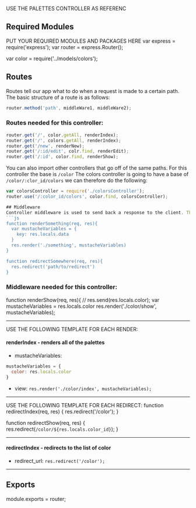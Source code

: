 USE THE PALETTES CONTROLLER AS REFERENC

## Required Modules
PUT YOUR REQUIRED MODULES AND PACKAGES HERE
var express = require('express');
var router = express.Router();

var color = require('../models/colors');


## Routes 
Routes tell our app what to do when a request is made to a certain path. The basic structure of a route is as follows:
```js 
router.method('path', middleWare1, middleWare2);
```
### Routes needed for this controller:
```js 
router.get('/', color.getAll, renderIndex);
router.get('/', colors.getAll, renderIndex);
router.get('/new', renderNew);
router.get('/:id/edit', colr.find, renderEdit);
router.get('/:id', color.find, renderShow);
```
You can also import other controllers that go off of the same paths. For this controller the base is `/color` The colors controller is going to have a base of `/color/:clor_id/colors` we can therefore do the following:
```js
var colorsController = require('./colorsController');
router.use('/:color_id/colors', color.find, colorsController);

## Middleware
Controller middleware is used to send back a response to the client. This can be by either rendering a html page or by redirecting to another route. The basic structure for controller middleware is as follows:
```js
function renderSomething(req, res){
  var mustacheVariables = {
    key: res.locals.data
  }
  res.render('./something', mustacheVariables)
}

function redirectSomewhere(req, res){
  res.redirect('path/to/redirect')
}
```

### Middleware needed for this controller:
function renderShow(req, res){
  // res.send(res.locals.color);
  var mustacheVariables = res.locals.color
  res.render('./color/show', mustacheVariables);

---

USE THE FOLLOWING TEMPLATE FOR EACH RENDER:

#### renderIndex - renders all of the palettes
- mustacheVariables: 
```js
mustacheVariables = {
  color: res.locals.color
}
```
- view: `res.render('./color/index', mustacheVariables);`

---


USE THE FOLLOWING TEMPLATE FOR EACH REDIRECT:
function redirectIndex(req, res) {
  res.redirect('/color');
}

function redirectShow(req, res) {
  res.redirect(`/color/${res.locals.color_id}`);
}

---
#### redirectIndex - redirects to the list of color
- redirect_url: `res.redirect('/color');`

---


## Exports
module.exports = router;